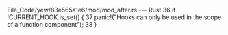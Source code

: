File_Code/yew/83e565a1e6/mod/mod_after.rs --- Rust
                                                                                                                                                            36     if !CURRENT_HOOK.is_set() {
                                                                                                                                                            37         panic!("Hooks can only be used in the scope of a function component");
                                                                                                                                                            38     }

